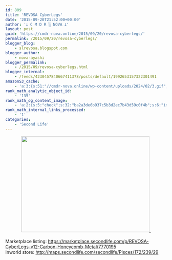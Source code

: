 ```yaml
---
id: 809
title: 'REVOSA CyberLegs'
date: '2015-09-20T21:52:00+00:00'
author: '𐕣 C M D R ░ NOVA 𐕣'
layout: post
guid: 'https://cmdr-nova.online/2015/09/20/revosa-cyberlegs/'
permalink: /2015/09/20/revosa-cyberlegs/
blogger_blog:
    - slrevosa.blogspot.com
blogger_author:
    - nova-ayashi
blogger_permalink:
    - /2015/09/revosa-cyberlegs.html
blogger_internal:
    - /feeds/4230457840667411378/posts/default/1992653157322301491
amazonS3_cache:
    - 'a:3:{s:51:"//cmdr-nova.online/wp-content/uploads/2024/02/3.gif";a:1:{s:9:"timestamp";i:1715520353;}s:57:"//cmdr-nova.online/wp-content/uploads/2024/02/NoAi_01.png";a:1:{s:9:"timestamp";i:1721691105;}s:67:"//cmdr-nova.online/wp-content/uploads/2024/02/721ac29ea9cbae00.jpeg";a:1:{s:9:"timestamp";i:1715520353;}}'
rank_math_analytic_object_id:
    - '135'
rank_math_og_content_image:
    - 'a:2:{s:5:"check";s:32:"ba2a3de6b937c5b3d2ec7b43d59c0f4b";s:6:"images";a:0:{}}'
rank_math_internal_links_processed:
    - '1'
categories:
    - 'Second Life'
---
```


<div style="clear: both; text-align: center;">
<a href="http://3.bp.blogspot.com/-MFnwze67xC0/Vf8mnDloZfI/AAAAAAAAAKE/SOI7T01ClRw/s1600/RCLA.png" style="margin-left: 1em; margin-right: 1em;"><img border="0" height="300" src="http://3.bp.blogspot.com/-MFnwze67xC0/Vf8mnDloZfI/AAAAAAAAAKE/SOI7T01ClRw/s400/RCLA.png" width="400" />&nbsp;</a></div>
<div style="clear: both; text-align: left;">
<br /></div>
<div style="clear: both; text-align: left;">
Marketplace listing: <a href="https://marketplace.secondlife.com/p/REVOSA-CyberLegs-v12-Carbon-Honeycomb-Metal/7770195">https://marketplace.secondlife.com/p/REVOSA-CyberLegs-v12-Carbon-Honeycomb-Metal/7770195</a></div>
<div style="clear: both; text-align: left;">
Inworld store: <a href="http://maps.secondlife.com/secondlife/Pisces/172/239/29">http://maps.secondlife.com/secondlife/Pisces/172/239/29</a> </div>
<br />